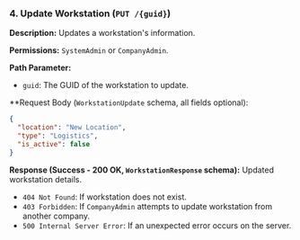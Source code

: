 ### 4. Update Workstation (`PUT /{guid}`)

**Description:** Updates a workstation's information.

**Permissions:** `SystemAdmin` or `CompanyAdmin`.

**Path Parameter:**
*   `guid`: The GUID of the workstation to update.

**Request Body (`WorkstationUpdate` schema, all fields optional):
```json
{
  "location": "New Location",
  "type": "Logistics",
  "is_active": false
}
```

**Response (Success - 200 OK, `WorkstationResponse` schema):** Updated workstation details.
*   `404 Not Found`: If workstation does not exist.
*   `403 Forbidden`: If `CompanyAdmin` attempts to update workstation from another company.
*   `500 Internal Server Error`: If an unexpected error occurs on the server. 